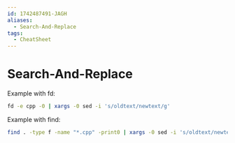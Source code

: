 ```yaml
---
id: 1742487491-JAGH
aliases:
  - Search-And-Replace
tags:
  - CheatSheet
---
```


# Search-And-Replace
Example with fd:
```bash
fd -e cpp -0 | xargs -0 sed -i 's/oldtext/newtext/g'
```
Example with find:
```bash
find . -type f -name "*.cpp" -print0 | xargs -0 sed -i 's/oldtext/newtext/g'
```

